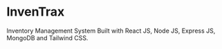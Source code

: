 # InvenTrax
Inventory Management System Built with React JS, Node JS, Express JS, MongoDB and Tailwind CSS.


